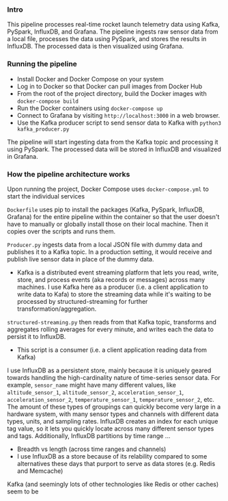 ### Intro
This pipeline processes real-time rocket launch telemetry data using Kafka, PySpark, InfluxDB, and Grafana. The pipeline ingests raw sensor data from a local file, processes the data using PySpark, and stores the results in InfluxDB. The processed data is then visualized using Grafana.

### Running the pipeline
* Install Docker and Docker Compose on your system
* Log in to Docker so that Docker can pull images from Docker Hub
* From the root of the project directory, build the Docker images with `docker-compose build`
* Run the Docker containers using `docker-compose up`
* Connect to Grafana by visiting `http://localhost:3000` in a web browser.
* Use the Kafka producer script to send sensor data to Kafka with `python3 kafka_producer.py`

The pipeline will start ingesting data from the Kafka topic and processing it using PySpark. The processed data will be stored in InfluxDB and visualized in Grafana.

### How the pipeline architecture works
Upon running the project, Docker Compose uses `docker-compose.yml` to start the individual services 

`Dockerfile` uses pip to install the packages (Kafka, PySpark, InfluxDB, Grafana) for the entire pipeline within the container so that the user doesn't have to manually or globally install those on their local machine.  Then it copies over the scripts and runs them.  

`Producer.py` ingests data from a local JSON file with dummy data and publishes it to a Kafka topic.  In a production setting, it would receive and publish live sensor data in place of the dummy data.
* Kafka is a distributed event streaming platform that lets you read, write, store, and process events (aka records or messages) across many machines.  I use Kafka here as a producer (i.e. a client application to write data to Kafa) to store the streaming data while it's waiting to be processed by structured-streaming for further transformation/aggregation.

`structured-streaming.py` then reads from that Kafka topic, transforms and aggregates rolling averages for every minute, and writes each the data to persist it to InfluxDB.
* This script is a consumer (i.e. a client application reading data from Kafka) 

I use InfluxDB as a persistent store, mainly because it is uniquely geared towards handling the high-cardinality nature of time-series sensor data.  For example, `sensor_name` might have many different values, like `altitude_sensor_1`, `altitude_sensor_2`, `acceleration_sensor_1`, `acceleration_sensor_2`, `temperature_sensor_1`, `temperature_sensor_2`, etc.  The amount of these types of groupings can quickly become very large in a hardware system, with many sensor types and channels with different data types, units, and sampling rates.  InfluxDB creates an index for each unique tag value, so it lets you quickly locate across many different sensor types and tags.  Additionally, InfluxDB partitions by time range ...
* Breadth vs length (across time ranges and channels)
* I use InfluxDB as a store because of its relability compared to some alternatives these days that purport to serve as data stores (e.g. Redis and Memcache)

Kafka (and seemingly lots of other technologies like Redis or other caches) seem to be

### 